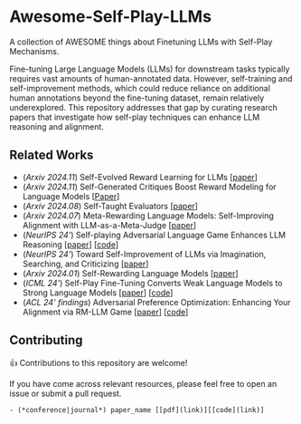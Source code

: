 # Awesome-Self-Play-LLMs
A collection of AWESOME things about Finetuning LLMs with Self-Play Mechanisms.

Fine-tuning Large Language Models (LLMs) for downstream tasks typically requires vast amounts of human-annotated data. However, self-training and self-improvement methods, which could reduce reliance on additional human annotations beyond the fine-tuning dataset, remain relatively underexplored. This repository addresses that gap by curating research papers that investigate how self-play techniques can enhance LLM reasoning and alignment.

## Related Works
- (*Arxiv 2024.11*) Self-Evolved Reward Learning for LLMs [[paper](https://arxiv.org/abs/2411.00418)]
- (*Arxiv 2024.11*) Self-Generated Critiques Boost Reward Modeling for Language Models [[Paper](https://arxiv.org/abs/2411.16646)]
- (*Arxiv 2024.08*) Self-Taught Evaluators [[paper](https://arxiv.org/abs/2408.02666)]
- (*Arxiv 2024.07*) Meta-Rewarding Language Models: Self-Improving Alignment with LLM-as-a-Meta-Judge [[paper](https://arxiv.org/abs/2407.19594)]
- (*NeurIPS 24'*) Self-playing Adversarial Language Game Enhances LLM Reasoning [[paper](https://arxiv.org/abs/2404.10642)] [[code](https://github.com/Linear95/SPAG)]
- (*NeurIPS 24'*) Toward Self-Improvement of LLMs via Imagination, Searching, and Criticizing [[paper](https://arxiv.org/abs/2404.12253)]
- (*Arxiv 2024.01*) Self-Rewarding Language Models [[paper](https://arxiv.org/abs/2401.10020)]
- (*ICML 24'*) Self-Play Fine-Tuning Converts Weak Language Models to Strong Language Models [[paper](https://arxiv.org/abs/2401.01335)] [[code](https://github.com/uclaml/SPIN)]
- (*ACL 24' findings*) Adversarial Preference Optimization: Enhancing Your Alignment via RM-LLM Game [[paper](https://arxiv.org/abs/2311.08045)] [[code](https://github.com/Linear95/APO)]


## Contributing
👍 Contributions to this repository are welcome! 

If you have come across relevant resources, please feel free to open an issue or submit a pull request.

```
- (*conference|journal*) paper_name [[pdf](link)][[code](link)]
```
